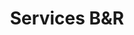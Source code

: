 ---
title: Services B&R
headingTitle: Services.
headingText: Sharp Studio Visuals has a solution for every type of architecture and development project. Our team of architects and digital artists have been working together with renowned architecture studios for over than 10 years always reaching the highest expectations across the industry. From first drafts to final images, SSV and each member of our team of professionals accompanies each project with outmost attention detail for each visual decision to be made.
services:
  - image: /images/brokers-and-realtors/services/service-1.jpg
    title: 3D Stills
    imageTitle: Virrey Olaguer
    imageCredit: BOOSARQ
    description: With our <a href="/brokers-and-realtors/services/showcase#3d-stills" class="decoration-1 underline underline-offset-4 md:underline-offset-8 hover:no-underline">still images you will be able to show any property with greater reality</a> than even reality itself. We offer services tailored for your business.
    bullets:
      - "Interior rendering: Super Hi Q (6000px) | Hi Q (3000px)"
      - "Exterior rendering: Super Hi Q (6000px) | Hi Q (3000px)"
      - Aerials
      - Floor Plans
    linkText: For a quote on super realistic renderings, <a href="https://wa.me/13054693227" target="_blank" rel="noopener noreferrer" class="decoration-1 underline underline-offset-4 md:underline-offset-8 hover:no-underline">contact us now</a>!
    linkHref: 3d-stills
  - image: /images/brokers-and-realtors/services/service-2.jpg
    title: Interactive Experiences
    imageTitle: Liv Guatemala
    imageCredit: ATV
    description: <a href="/brokers-and-realtors/services/showcase#interactive-experiences" class="decoration-1 underline underline-offset-4 md:underline-offset-8 hover:no-underline">The 3D experiences that we offer at Sharp Studio Visuals manage to go beyond the screen and bring buildings, houses, or the departments of your commercial portfolio to reality</a>. We use the latest technology at the service of total immersion in space.
    bullets:
      - CGI Animation
      - 3D Modelling
      - 3D 360 Visualization
    linkText: <a href="/brokers-and-realtors/contact" class="decoration-1 underline underline-offset-4 md:underline-offset-8 hover:no-underline">Contact us</a>! Or you can drive to our offices in Aventura, FL to meet us.
    linkHref: interactive-experiences
---